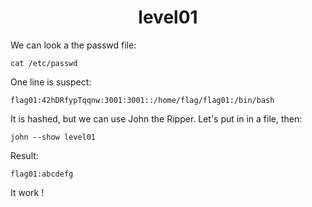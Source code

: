 <h1 align="center"> level01 </h1>

We can look a the passwd file:
```shell
cat /etc/passwd
```

One line is suspect:
```
flag01:42hDRfypTqqnw:3001:3001::/home/flag/flag01:/bin/bash
```
It is hashed, but we can use John the Ripper. Let's put in in a file, then:
```shell
john --show level01
```

Result:
```
flag01:abcdefg
```

It work !
